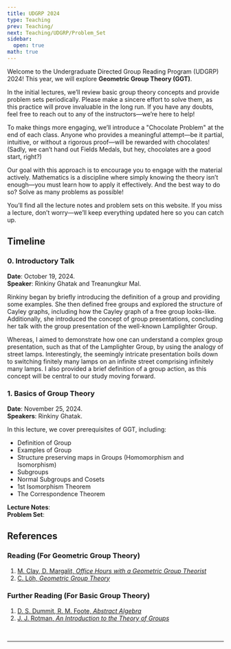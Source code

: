 ```yaml
---
title: UDGRP 2024
type: Teaching
prev: Teaching/
next: Teaching/UDGRP/Problem_Set
sidebar:
  open: true
math: true
---
```


Welcome to the Undergraduate Directed Group Reading Program (UDGRP) 2024! This year, we will explore **Geometric Group Theory (GGT)**. 

In the initial lectures, we’ll review basic group theory concepts and provide problem sets periodically. Please make a sincere effort to solve them, as this practice will prove invaluable in the long run. If you have any doubts, feel free to reach out to any of the instructors—we’re here to help!

To make things more engaging, we’ll introduce a "Chocolate Problem" at the end of each class. Anyone who provides a meaningful attempt—be it partial, intuitive, or without a rigorous proof—will be rewarded with chocolates! (Sadly, we can’t hand out Fields Medals, but hey, chocolates are a good start, right?)

Our goal with this approach is to encourage you to engage with the material actively. Mathematics is a discipline where simply knowing the theory isn’t enough—you must learn how to apply it effectively. And the best way to do so? Solve as many problems as possible!

You’ll find all the lecture notes and problem sets on this website. If you miss a lecture, don’t worry—we’ll keep everything updated here so you can catch up.

## Timeline

### 0. Introductory Talk

**Date**: October 19, 2024. <br>
**Speaker**: Rinkiny Ghatak and Treanungkur Mal. <br>

Rinkiny began by briefly introducing the definition of a group and providing some examples. She then defined free groups and explored the structure of Cayley graphs, including how the Cayley graph of a free group looks-like. Additionally, she introduced the concept of group presentations, concluding her talk with the group presentation of the well-known Lamplighter Group.

Whereas, I aimed to demonstrate how one can understand a complex group presentation, such as that of the Lamplighter Group, by using the analogy of street lamps. Interestingly, the seemingly intricate presentation boils down to switching finitely many lamps on an infinite street comprising infinitely many lamps. I also provided a brief definition of a group action, as this concept will be central to our study moving forward.

### 1. Basics of Group Theory

**Date**: November 25, 2024.<br>
**Speakers**: Rinkiny Ghatak. <br>

In this lecture, we cover prerequisites of GGT, including:
- Definition of Group
- Examples of Group
- Structure preserving maps in Groups (Homomorphism and Isomorphism)
- Subgroups
- Normal Subgroups and Cosets
- 1st Isomorphism Theorem
- The Correspondence Theorem

**Lecture Notes**:<br>
**Problem Set**:<br>

## References

### Reading (For Geometric Group Theory)
1. [M. Clay, D. Margalit, *Office Hours with a Geometric Group Theorist*](https://github.com/maltreanungkur/web/blob/main/documents/OHGGT.pdf)
2. [C. Löh, *Geometric Group Theory*](https://github.com/maltreanungkur/web/blob/main/documents/clara.pdf)

### Further Reading (For Basic Group Theory)
1. [D. S. Dummit, R. M. Foote, *Abstract Algebra*]()
2. [J. J. Rotman, *An Introduction to the Theory of Groups*](https://github.com/maltreanungkur/web/blob/main/documents/rotman.pdf)
<br>

---
